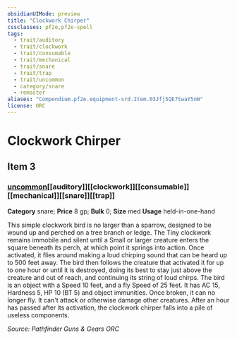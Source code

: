 ```yaml
---
obsidianUIMode: preview
title: "Clockwork Chirper"
cssclasses: pf2e,pf2e-spell
tags:
  - trait/auditory
  - trait/clockwork
  - trait/consumable
  - trait/mechanical
  - trait/snare
  - trait/trap
  - trait/uncommon
  - category/snare
  - remaster
aliases: "Compendium.pf2e.equipment-srd.Item.03Jfj5QE7twaY5nW"
license: ORC
---
```

# Clockwork Chirper
## Item 3
### [uncommon](uncommon "Uncommon Rarity Trait")[[auditory]][[clockwork]][[consumable]][[mechanical]][[snare]][[trap]]

**Category** snare; 
**Price** 8 gp; 
**Bulk** 0; **Size** med
**Usage** held-in-one-hand

This simple clockwork bird is no larger than a sparrow, designed to be wound up and perched on a tree branch or ledge. The Tiny clockwork remains immobile and silent until a Small or larger creature enters the square beneath its perch, at which point it springs into action. Once activated, it flies around making a loud chirping sound that can be heard up to 500 feet away. The bird then follows the creature that activated it for up to one hour or until it is destroyed, doing its best to stay just above the creature and out of reach, and continuing its string of loud chirps. The bird is an object with a Speed 10 feet, and a fly Speed of 25 feet. It has AC 15, Hardness 5, HP 10 (BT 5) and object immunities. Once broken, it can no longer fly. It can't attack or otherwise damage other creatures. After an hour has passed after its activation, the clockwork chirper falls into a pile of useless components.

*Source: Pathfinder Guns & Gears*
*ORC*